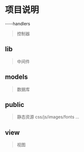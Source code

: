 # 项目说明

----handlers
> 控制器

## lib
> 中间件

##  models
> 数据库

## public
> 静态资源 css/js/images/fonts ...

## view
> 视图
